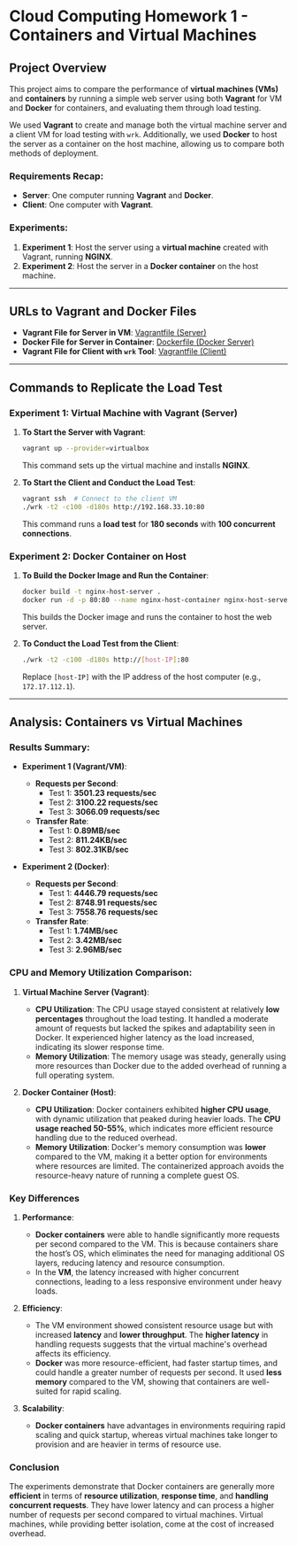 # Cloud Computing Homework 1 - Containers and Virtual Machines

## Project Overview
This project aims to compare the performance of **virtual machines (VMs)** and **containers** by running a simple web server using both **Vagrant** for VM and **Docker** for containers, and evaluating them through load testing.

We used **Vagrant** to create and manage both the virtual machine server and a client VM for load testing with `wrk`. Additionally, we used **Docker** to host the server as a container on the host machine, allowing us to compare both methods of deployment.

### Requirements Recap:
- **Server**: One computer running **Vagrant** and **Docker**.
- **Client**: One computer with **Vagrant**.

### Experiments:
1. **Experiment 1**: Host the server using a **virtual machine** created with Vagrant, running **NGINX**.
2. **Experiment 2**: Host the server in a **Docker container** on the host machine.

---

## URLs to Vagrant and Docker Files

- **Vagrant File for Server in VM**: [Vagrantfile (Server)](https://github.com/ronygsp/Vagrant-vs-Docker/blob/main/vagrant-server/Vagrantfile)
- **Docker File for Server in Container**: [Dockerfile (Docker Server)](https://github.com/ronygsp/Vagrant-vs-Docker/blob/main/docker-host-server/Dockerfile)
- **Vagrant File for Client with `wrk` Tool**: [Vagrantfile (Client)](https://github.com/ronygsp/Vagrant-vs-Docker/blob/main/vagrant-client/Vagrantfile)

---

## Commands to Replicate the Load Test

### Experiment 1: Virtual Machine with Vagrant (Server)

1. **To Start the Server with Vagrant**:
   ```sh
   vagrant up --provider=virtualbox
   ```
   This command sets up the virtual machine and installs **NGINX**.

2. **To Start the Client and Conduct the Load Test**:
   ```sh
   vagrant ssh  # Connect to the client VM
   ./wrk -t2 -c100 -d180s http://192.168.33.10:80
   ```
   This command runs a **load test** for **180 seconds** with **100 concurrent connections**.

### Experiment 2: Docker Container on Host

1. **To Build the Docker Image and Run the Container**:
   ```sh
   docker build -t nginx-host-server .
   docker run -d -p 80:80 --name nginx-host-container nginx-host-server
   ```
   This builds the Docker image and runs the container to host the web server.

2. **To Conduct the Load Test from the Client**:
   ```sh
   ./wrk -t2 -c100 -d180s http://[host-IP]:80
   ```
   Replace `[host-IP]` with the IP address of the host computer (e.g., `172.17.112.1`).

---

## Analysis: Containers vs Virtual Machines

### Results Summary:

- **Experiment 1 (Vagrant/VM)**:
  - **Requests per Second**:
    - Test 1: **3501.23 requests/sec**
    - Test 2: **3100.22 requests/sec**
    - Test 3: **3066.09 requests/sec**
  - **Transfer Rate**:
    - Test 1: **0.89MB/sec**
    - Test 2: **811.24KB/sec**
    - Test 3: **802.31KB/sec**

- **Experiment 2 (Docker)**:
  - **Requests per Second**:
    - Test 1: **4446.79 requests/sec**
    - Test 2: **8748.91 requests/sec**
    - Test 3: **7558.76 requests/sec**
  - **Transfer Rate**:
    - Test 1: **1.74MB/sec**
    - Test 2: **3.42MB/sec**
    - Test 3: **2.96MB/sec**

### CPU and Memory Utilization Comparison:

1. **Virtual Machine Server (Vagrant)**:
   - **CPU Utilization**: The CPU usage stayed consistent at relatively **low percentages** throughout the load testing. It handled a moderate amount of requests but lacked the spikes and adaptability seen in Docker. It experienced higher latency as the load increased, indicating its slower response time.
   - **Memory Utilization**: The memory usage was steady, generally using more resources than Docker due to the added overhead of running a full operating system.

2. **Docker Container (Host)**:
   - **CPU Utilization**: Docker containers exhibited **higher CPU usage**, with dynamic utilization that peaked during heavier loads. The **CPU usage reached 50-55%**, which indicates more efficient resource handling due to the reduced overhead.
   - **Memory Utilization**: Docker's memory consumption was **lower** compared to the VM, making it a better option for environments where resources are limited. The containerized approach avoids the resource-heavy nature of running a complete guest OS.

### Key Differences

1. **Performance**:
   - **Docker containers** were able to handle significantly more requests per second compared to the VM. This is because containers share the host’s OS, which eliminates the need for managing additional OS layers, reducing latency and resource consumption.
   - In the **VM**, the latency increased with higher concurrent connections, leading to a less responsive environment under heavy loads.

2. **Efficiency**:
   - The VM environment showed consistent resource usage but with increased **latency** and **lower throughput**. The **higher latency** in handling requests suggests that the virtual machine's overhead affects its efficiency.
   - **Docker** was more resource-efficient, had faster startup times, and could handle a greater number of requests per second. It used **less memory** compared to the VM, showing that containers are well-suited for rapid scaling.

3. **Scalability**:
   - **Docker containers** have advantages in environments requiring rapid scaling and quick startup, whereas virtual machines take longer to provision and are heavier in terms of resource use.

### Conclusion

The experiments demonstrate that Docker containers are generally more **efficient** in terms of **resource utilization**, **response time**, and **handling concurrent requests**. They have lower latency and can process a higher number of requests per second compared to virtual machines. Virtual machines, while providing better isolation, come at the cost of increased overhead.

